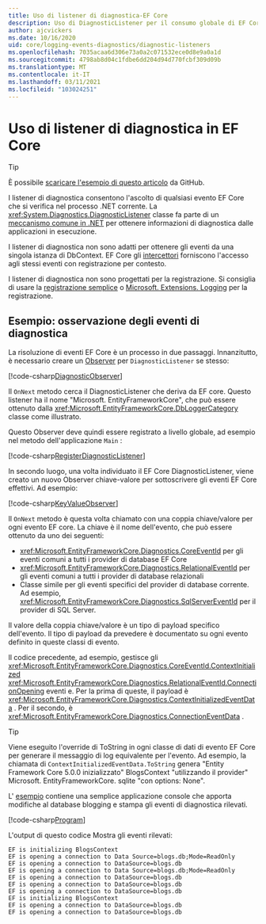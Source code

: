 ```yaml
---
title: Uso di listener di diagnostica-EF Core
description: Uso di DiagnosticListener per il consumo globale di EF Core Diagnostics
author: ajcvickers
ms.date: 10/16/2020
uid: core/logging-events-diagnostics/diagnostic-listeners
ms.openlocfilehash: 7035acaa6d306e73a0a2c071532ece0d8e9a0a1d
ms.sourcegitcommit: 4798ab8d04c1fdbe6dd204d94d770fcbf309d09b
ms.translationtype: MT
ms.contentlocale: it-IT
ms.lasthandoff: 03/11/2021
ms.locfileid: "103024251"
---
```

# <a name="using-diagnostic-listeners-in-ef-core"></a>Uso di listener di diagnostica in EF Core

> [!TIP]
> È possibile [scaricare l'esempio di questo articolo](https://github.com/dotnet/EntityFramework.Docs/tree/main/samples/core/Miscellaneous/DiagnosticListeners) da GitHub.

I listener di diagnostica consentono l'ascolto di qualsiasi evento EF Core che si verifica nel processo .NET corrente. La <xref:System.Diagnostics.DiagnosticListener> classe fa parte di un [meccanismo comune in .NET](https://github.com/dotnet/runtime/blob/master/src/libraries/System.Diagnostics.DiagnosticSource/src/DiagnosticSourceUsersGuide.md) per ottenere informazioni di diagnostica dalle applicazioni in esecuzione.

I listener di diagnostica non sono adatti per ottenere gli eventi da una singola istanza di DbContext. EF Core gli [intercettori](xref:core/logging-events-diagnostics/interceptors) forniscono l'accesso agli stessi eventi con registrazione per contesto.

I listener di diagnostica non sono progettati per la registrazione. Si consiglia di usare la [registrazione semplice](xref:core/logging-events-diagnostics/simple-logging) o [Microsoft. Extensions. Logging](xref:core/logging-events-diagnostics/extensions-logging) per la registrazione.

## <a name="example-observing-diagnostic-events"></a>Esempio: osservazione degli eventi di diagnostica

La risoluzione di eventi EF Core è un processo in due passaggi. Innanzitutto, è necessario creare un [Observer](/dotnet/standard/events/observer-design-pattern) per `DiagnosticListener` se stesso:

<!--
public class DiagnosticObserver : IObserver<DiagnosticListener>
{
    public void OnCompleted()
        => throw new NotImplementedException();

    public void OnError(Exception error)
        => throw new NotImplementedException();

    public void OnNext(DiagnosticListener value)
    {
        if (value.Name == DbLoggerCategory.Name) // "Microsoft.EntityFrameworkCore"
        {
            value.Subscribe(new KeyValueObserver());
        }
    }
}
-->
[!code-csharp[DiagnosticObserver](../../../samples/core/Miscellaneous/DiagnosticListeners/Program.cs?name=DiagnosticObserver)]

Il `OnNext` metodo cerca il DiagnosticListener che deriva da EF core. Questo listener ha il nome "Microsoft. EntityFrameworkCore", che può essere ottenuto dalla <xref:Microsoft.EntityFrameworkCore.DbLoggerCategory> classe come illustrato.

Questo Observer deve quindi essere registrato a livello globale, ad esempio nel metodo dell'applicazione `Main` :

<!--
        DiagnosticListener.AllListeners.Subscribe(new DiagnosticObserver());
-->
[!code-csharp[RegisterDiagnosticListener](../../../samples/core/Miscellaneous/DiagnosticListeners/Program.cs?name=RegisterDiagnosticListener)]

In secondo luogo, una volta individuato il EF Core DiagnosticListener, viene creato un nuovo Observer chiave-valore per sottoscrivere gli eventi EF Core effettivi. Ad esempio:

<!--
public class KeyValueObserver : IObserver<KeyValuePair<string, object>>
{
    public void OnCompleted()
        => throw new NotImplementedException();

    public void OnError(Exception error)
        => throw new NotImplementedException();

    public void OnNext(KeyValuePair<string, object> value)
    {
        if (value.Key == CoreEventId.ContextInitialized.Name)
        {
            var payload = (ContextInitializedEventData)value.Value;
            Console.WriteLine($"EF is initializing {payload.Context.GetType().Name} ");
        }

        if (value.Key == RelationalEventId.ConnectionOpening.Name)
        {
            var payload = (ConnectionEventData)value.Value;
            Console.WriteLine($"EF is opening a connection to {payload.Connection.ConnectionString} ");
        }
    }
}
-->
[!code-csharp[KeyValueObserver](../../../samples/core/Miscellaneous/DiagnosticListeners/Program.cs?name=KeyValueObserver)]

Il `OnNext` metodo è questa volta chiamato con una coppia chiave/valore per ogni evento EF core. La chiave è il nome dell'evento, che può essere ottenuto da uno dei seguenti:

* <xref:Microsoft.EntityFrameworkCore.Diagnostics.CoreEventId> per gli eventi comuni a tutti i provider di database EF Core
* <xref:Microsoft.EntityFrameworkCore.Diagnostics.RelationalEventId> per gli eventi comuni a tutti i provider di database relazionali
* Classe simile per gli eventi specifici del provider di database corrente. Ad esempio, <xref:Microsoft.EntityFrameworkCore.Diagnostics.SqlServerEventId> per il provider di SQL Server.

Il valore della coppia chiave/valore è un tipo di payload specifico dell'evento. Il tipo di payload da prevedere è documentato su ogni evento definito in queste classi di evento.

Il codice precedente, ad esempio, gestisce gli <xref:Microsoft.EntityFrameworkCore.Diagnostics.CoreEventId.ContextInitialized> <xref:Microsoft.EntityFrameworkCore.Diagnostics.RelationalEventId.ConnectionOpening> eventi e. Per la prima di queste, il payload è <xref:Microsoft.EntityFrameworkCore.Diagnostics.ContextInitializedEventData> . Per il secondo, è <xref:Microsoft.EntityFrameworkCore.Diagnostics.ConnectionEventData> .

> [!TIP]
> Viene eseguito l'override di ToString in ogni classe di dati di evento EF Core per generare il messaggio di log equivalente per l'evento. Ad esempio, la chiamata di `ContextInitializedEventData.ToString` genera "Entity Framework Core 5.0.0 inizializzato" BlogsContext "utilizzando il provider" Microsoft. EntityFrameworkCore. sqlite "con options: None".

L' [esempio](https://github.com/dotnet/EntityFramework.Docs/tree/main/samples/core/Miscellaneous/DiagnosticListeners) contiene una semplice applicazione console che apporta modifiche al database blogging e stampa gli eventi di diagnostica rilevati.

<!--
    public static void Main()
    {
        #region RegisterDiagnosticListener
        DiagnosticListener.AllListeners.Subscribe(new DiagnosticObserver());
        #endregion

        using (var context = new BlogsContext())
        {
            context.Database.EnsureDeleted();
            context.Database.EnsureCreated();

            context.Add(
                new Blog
                {
                    Name = "EF Blog",
                    Posts =
                    {
                        new Post { Title = "EF Core 3.1!" },
                        new Post { Title = "EF Core 5.0!" }
                    }
                });

            context.SaveChanges();
        }

        using (var context = new BlogsContext())
        {
            var blog = context.Blogs.Include(e => e.Posts).Single();

            blog.Name = "EF Core Blog";
            context.Remove(blog.Posts.First());
            blog.Posts.Add(new Post { Title = "EF Core 6.0!" });

            context.SaveChanges();
        }
        #endregion
    }
-->
[!code-csharp[Program](../../../samples/core/Miscellaneous/DiagnosticListeners/Program.cs?name=Program)]

L'output di questo codice Mostra gli eventi rilevati:

```output
EF is initializing BlogsContext
EF is opening a connection to Data Source=blogs.db;Mode=ReadOnly
EF is opening a connection to DataSource=blogs.db
EF is opening a connection to Data Source=blogs.db;Mode=ReadOnly
EF is opening a connection to DataSource=blogs.db
EF is opening a connection to DataSource=blogs.db
EF is opening a connection to DataSource=blogs.db
EF is initializing BlogsContext
EF is opening a connection to DataSource=blogs.db
EF is opening a connection to DataSource=blogs.db
```
